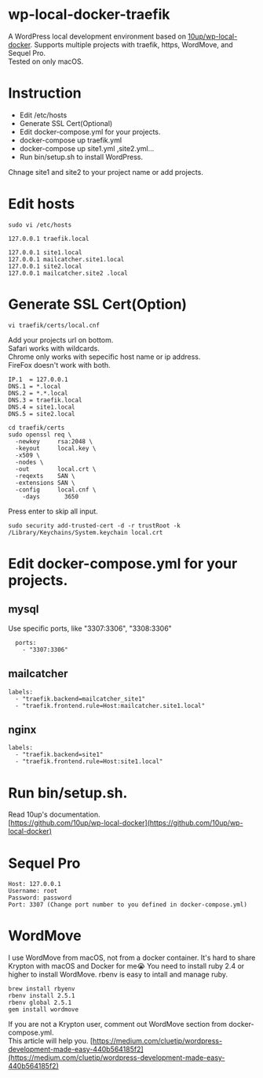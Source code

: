 # wp-local-docker-traefik
A WordPress local development environment based on [10up/wp-local-docker](https://github.com/10up/wp-local-docker). Supports multiple projects with traefik, https, WordMove, and Sequel Pro.  
Tested on only macOS.

# Instruction
- Edit /etc/hosts
- Generate SSL Cert(Optional)
- Edit docker-compose.yml for your projects.
- docker-compose up traefik.yml
- docker-compose up site1.yml ,site2.yml...
- Run bin/setup.sh to install WordPress.

Chnage site1 and site2 to your project name or add projects.

# Edit hosts
```
sudo vi /etc/hosts

127.0.0.1 traefik.local

127.0.0.1 site1.local
127.0.0.1 mailcatcher.site1.local
127.0.0.1 site2.local
127.0.0.1 mailcatcher.site2 .local
```

# Generate SSL Cert(Option)
```
vi traefik/certs/local.cnf
```
Add your projects url on bottom.  
Safari works with wildcards.  
Chrome only works with sepecific host name or ip address.  
FireFox doesn't work with both.  
```
IP.1  = 127.0.0.1
DNS.1 = *.local
DNS.2 = *.*.local
DNS.3 = traefik.local
DNS.4 = site1.local
DNS.5 = site2.local
```
```
cd traefik/certs
sudo openssl req \        
  -newkey     rsa:2048 \
  -keyout     local.key \
  -x509 \
  -nodes \
  -out        local.crt \
  -reqexts    SAN \
  -extensions SAN \
  -config     local.cnf \
    -days       3650
```
Press enter to skip all input.
```
sudo security add-trusted-cert -d -r trustRoot -k /Library/Keychains/System.keychain local.crt
```

# Edit docker-compose.yml for your projects.
## mysql
Use specific ports, like "3307:3306", "3308:3306"
 
```
  ports:
    - "3307:3306"
```

## mailcatcher
```
labels:
  - "traefik.backend=mailcatcher_site1"
  - "traefik.frontend.rule=Host:mailcatcher.site1.local"
```

## nginx
```
labels:
  - "traefik.backend=site1"
  - "traefik.frontend.rule=Host:site1.local"
```

# Run bin/setup.sh.
Read 10up's documentation.  
[https://github.com/10up/wp-local-docker](https://github.com/10up/wp-local-docker)


# Sequel Pro
```
Host: 127.0.0.1
Username: root
Password: password
Port: 3307 (Change port number to you defined in docker-compose.yml)
```

# WordMove
I use WordMove from macOS, not from a docker container.
It's hard to share Krypton with macOS and Docker for me😭
You need to install ruby 2.4 or higher to install WordMove. rbenv is easy to intall and manage ruby.
```
brew install rbyenv
rbenv install 2.5.1
rbenv global 2.5.1
gem install wordmove
```
If you are not a Krypton user, comment out WordMove section from docker-compose.yml.  
This article will help you. [https://medium.com/cluetip/wordpress-development-made-easy-440b564185f2](https://medium.com/cluetip/wordpress-development-made-easy-440b564185f2)
